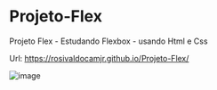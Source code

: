 # Projeto-Flex
Projeto Flex - Estudando Flexbox - usando Html e Css

Url: https://rosivaldocamjr.github.io/Projeto-Flex/

![image](https://user-images.githubusercontent.com/91435382/174187227-1489ebb9-1703-4476-806d-046e7c1530ec.png)
